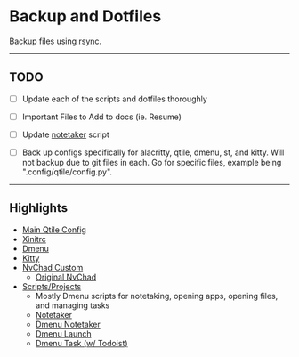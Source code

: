 # Backup and Dotfiles
Backup files using [rsync](https://wiki.archlinux.org/title/rsync).

----
## TODO 
- [ ] Update each of the scripts and dotfiles thoroughly
- [ ] Important Files to Add to docs (ie. Resume)
- [ ] Update [notetaker](./scripts_projects/notetaker) script  
- [ ] Back up configs specifically for alacritty, qtile, dmenu, st, and kitty. Will not 
backup due to git files in each. Go for specific files, example being ".config/qtile/config.py".


----

## Highlights
- [Main Qtile Config](./dotfiles/qtile/productive_config.py)   
- [Xinitrc](./dotfiles/.xinitrc)
- [Dmenu](./dotfiles/dmenu)
- [Kitty](./dotfiles/kitty)
- [NvChad Custom](./dotfiles/nvim/custom/)
    - [Original NvChad](https://github.com/NvChad/NvChad)
- [Scripts/Projects](./scripts_projects/)
    - Mostly Dmenu scripts for notetaking, opening apps, opening files, and managing tasks
    - [Notetaker](./scripts_projects/notetaker)
    - [Dmenu Notetaker](./scripts_projects/dmenu_notetaker)
    - [Dmenu Launch](./scripts_projects/notetaker)
    - [Dmenu Task (w/ Todoist)](./scripts_projects/notetaker)





